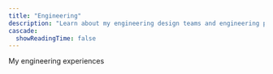 ```yaml
---
title: "Engineering"
description: "Learn about my engineering design teams and engineering projects"
cascade:
  showReadingTime: false
---
```

My engineering experiences
